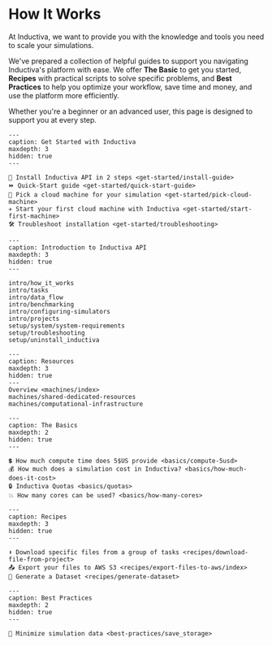 # How It Works

At Inductiva, we want to provide you with the knowledge and tools you need to scale your simulations.

We've prepared a collection of helpful guides to support you navigating Inductiva's platform
with ease.
We offer **The Basic** to get you started, **Recipes** with practical scripts to solve specific problems, and **Best Practices** to help you optimize your workflow, save time and money, and use the platform more efficiently.

Whether you're a beginner or an advanced user, this page is designed to support you at every step.

```{toctree}
---
caption: Get Started with Inductiva 
maxdepth: 3
hidden: true
---

🚀 Install Inductiva API in 2 steps <get-started/install-guide>
⏩ Quick-Start guide <get-started/quick-start-guide>
📌 Pick a cloud machine for your simulation <get-started/pick-cloud-machine>
✈️ Start your first cloud machine with Inductiva <get-started/start-first-machine>
🛠️ Troubleshoot installation <get-started/troubleshooting>

```

```{toctree}
---
caption: Introduction to Inductiva API
maxdepth: 3
hidden: true
---

intro/how_it_works
intro/tasks
intro/data_flow
intro/benchmarking
intro/configuring-simulators
intro/projects
setup/system/system-requirements
setup/troubleshooting
setup/uninstall_inductiva
```

```{toctree}
---
caption: Resources
maxdepth: 3
hidden: true
---
Overview <machines/index>
machines/shared-dedicated-resources
machines/computational-infrastructure
```

```{toctree}
---
caption: The Basics
maxdepth: 2
hidden: true
---

💲 How much compute time does 5$US provide <basics/compute-5usd>
💰 How much does a simulation cost in Inductiva? <basics/how-much-does-it-cost>
🔒 Inductiva Quotas <basics/quotas>
💥 How many cores can be used? <basics/how-many-cores>

```

```{toctree}
---
caption: Recipes
maxdepth: 3
hidden: true
---

⬇️ Download specific files from a group of tasks <recipes/download-file-from-project>
📤 Export your files to AWS S3 <recipes/export-files-to-aws/index>
🧪 Generate a Dataset <recipes/generate-dataset>
```

```{toctree}
---
caption: Best Practices
maxdepth: 2
hidden: true
---

💢 Minimize simulation data <best-practices/save_storage>

```

